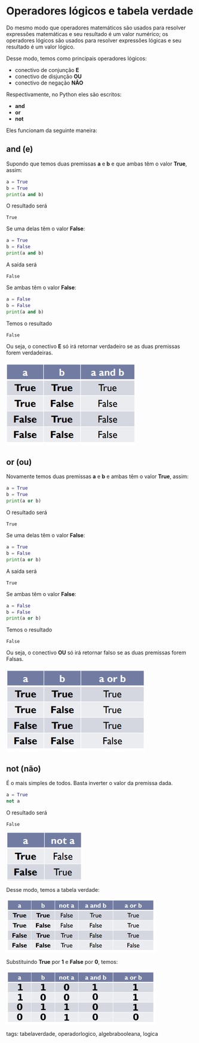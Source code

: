 # Operadores lógicos e tabela verdade

Do mesmo modo que operadores matemáticos são usados para resolver expressões matemáticas e seu resultado é um valor numérico; os operadores lógicos são usados para resolver expressões lógicas e seu resultado é um valor lógico.

Desse modo, temos como principais operadores lógicos:

- conectivo de conjunção **E**
- conectivo de disjunção **OU**
- conectivo de negação **NÃO**

Respectivamente, no Python eles são escritos:

- **and**
- **or**
- **not**

Eles funcionam da seguinte maneira:

## and (e)

Supondo que temos duas premissas **a** e **b** e que ambas têm o valor **True**, assim:

```py
a = True
b = True
print(a and b)
```

O resultado será

```
True
```

Se uma delas têm o valor **False**:

```py
a = True
b = False
print(a and b)
```

A saída será

```
False
```

Se ambas têm o valor **False**:

```py
a = False
b = False
print(a and b)
```

Temos o resultado

```
False
```

Ou seja, o conectivo **E** só irá retornar verdadeiro se as duas premissas forem verdadeiras.

![tabela verdade and](img/p0000-0.png)

## or (ou)

Novamente temos duas premissas **a** e **b** e ambas têm o valor **True**, assim:

```py
a = True
b = True
print(a or b)
```

O resultado será

```
True
```

Se uma delas têm o valor **False**:

```py
a = True
b = False
print(a or b)
```

A saída será

```
True
```

Se ambas têm o valor **False**:

```py
a = False
b = False
print(a or b)
```

Temos o resultado

```
False
```

Ou seja, o conectivo **OU** só irá retornar falso se as duas premissas forem Falsas.

![tabela verdade or](img/p0000-1.png)

## not (não)

É o mais simples de todos. Basta inverter o valor da premissa dada.

```py
a = True
not a
```

O resultado será

```
False
```

![tabela verdade not](img/p0000-2.png)

Desse modo, temos a tabela verdade:

![tabela verdade](img/p0000-3.png)

Substituindo **True** por **1** e **False** por **0**, temos:

![tabela verdade com bits](img/p0000-4.png)

tags: tabelaverdade, operadorlogico, algebrabooleana, logica
